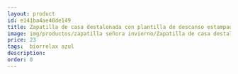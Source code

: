 ```yaml
---
layout: product
id: e141ba4ae48de149
title: Zapatilla de casa destalonada con plantilla de descanso estampada
image: img/productos/zapatilla señora invierno/Zapatilla de casa destalonada con plantilla de descanso estampada=23= biorrelax azul.webp
price: 23
tags:  biorrelax azul
description: 
order: 0
---
```


